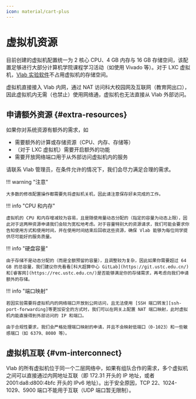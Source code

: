 ```yaml
---
icon: material/cart-plus
---
```


# 虚拟机资源

目前创建的虚拟机配置统一为 2 核心 CPU、4 GB 内存与 16 GB 存储空间，该配置足够进行大部分计算机学院课程学习活动（如使用 Vivado 等）。对于 LXC 虚拟机，[Vlab 实验软件](images.md#vlab-software)不占用虚拟机的存储空间。

虚拟机直接接入 Vlab 内网，通过 NAT 访问科大校园网及互联网（教育网出口），因此虚拟机内无需（也禁止）使用网络通，虚拟机也无法直接从 Vlab 外部访问。

## 申请额外资源 {#extra-resources}

如果你对系统资源有额外的需求，如

- 需要额外的计算或存储资源（CPU、内存、存储等）
- （对于 LXC 虚拟机）需要开启额外的功能
- 需要开放网络端口用于从外部访问虚拟机内的服务

请联系 Vlab 管理员，在条件允许的情况下，我们会尽力满足合理的需求。

!!! warning "注意"

    大多数的修改配置操作都需要先将虚拟机关机，因此请注意保存好未完成的工作。

!!! info "CPU 和内存"

    虚拟机的 CPU 和内存增减较为容易，且是随使用量动态分配的（指定的容量为动态上限），因此对于这两种资源申请我们会较为宽松地考虑。对于容量特别大的资源请求，我们可能会要求你告知使用方式和使用时间，并在使用时间结束后回收这些资源，确保 Vlab 能够为每位同学提供尽可能好的服务质量。

!!! info "硬盘容量"

    由于存储不是动态分配的（而是全额预留的容量），且调整较为复杂，因此如果你需要超过 64 GB 的总容量，我们建议你先看看[科大超算中心 GitLab](https://git.ustc.edu.cn/) 和[睿客网](https://rec.ustc.edu.cn/)是否能够满足你的存储需求，再考虑向我们申请额外的存储。

!!! info "端口映射"

    若因实验需要将虚拟机内的网络端口开放到公网访问，且无法使用 [SSH 端口转发][ssh-port-forwarding]等更加安全的方式时，我们可以在网关上配置 NAT 端口映射，此时虚拟机内能直接得到外部访问的 IP 和端口。

    由于合规性要求，我们会严格处理端口映射的申请，并且不会映射低端口（0-1023）和一些敏感端口（如 6379、8080 等）。

  [ssh-port-forwarding]: https://zhuanlan.zhihu.com/p/148825449

## 虚拟机互联 {#vm-interconnect}

Vlab 的所有虚拟机位于同一个二层网络中，如果有组队合作的需求，多个虚拟机之间可以直接通过内网地址互联（即 172.31 开头的 IP 地址，或者 2001:da8:d800:4bfc 开头的 IPv6 地址）。出于安全原因，TCP 22、1024-1029、5900 端口不能用于互联（UDP 端口暂无限制）。
